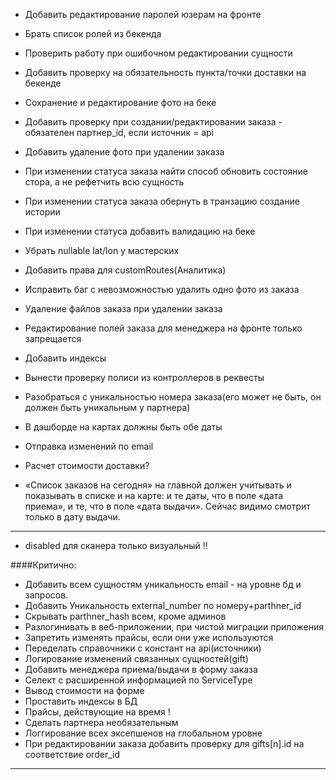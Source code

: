 -   Добавить редактирование паролей юзерам на фронте
-   Брать список ролей из бекенда
-   Проверить работу при ошибочном редактировании сущности
-   Добавить проверку на обязательность пункта/точки доставки на бекенде
-   Сохранение и редактирование фото на беке
-   Добавить проверку при создании/редактировании заказа - обязателен партнер_id, если источник = api
-   Добавить удаление фото при удалении заказа
-   При изменении статуса заказа найти способ обновить состояние стора, а не рефетчить всю сущность
-   При изменении статуса заказа обернуть в транзацию создание истории
-   При изменении статуса добавить валидацию на беке
-   Убрать nullable lat/lon у мастерских
-   Добавить права для customRoutes(Аналитика)

-   Исправить баг с невозможностью удалить одно фото из заказа
-   Удаление файлов заказа при удалении заказа

-   Редактирование полей заказа для менеджера на фронте только запрещается
-   Добавить индексы
-   Вынести проверку полиси из контроллеров в реквесты
-   Разобраться с уникальностью номера заказа(его может не быть, он должен быть уникальным у партнера)
-   В дэшборде на картах должны быть обе даты
-   Отправка изменений по email
-   Расчет стоимости доставки?
-   «Список заказов на сегодня» на главной должен учитывать и показывать в списке и на карте: и те даты, что в поле «дата приема», и те, что в поле «дата выдачи». Сейчас видимо смотрит только в дату выдачи.
---
- disabled для сканера только визуальный !!

####Критично:

-   Добавить всем сущностям уникальность email - на уровне бд и запросов.
-   Добавить Уникальность external_number по номеру+parthner_id
-   Скрывать parthner_hash всем, кроме админов
-   Разлогинивать в веб-приложении, при чистой миграции приложения
-   Запретить изменять прайсы, если они уже используются
-   Переделать справочники с констант на api(источники)
-   Логирование изменений связанных сущностей(gift)
-   Добавить менеджера приема/выдачи в форму заказа
-   Селект с расширенной информацией по ServiceType
-   Вывод стоимости на форме
-   Проставить индексы в БД
-   Прайсы, действующие на время !
-   Сделать партнера необязательным
-   Логгирование всех эксепшенов на глобальном уровне
-   При редактировании заказа добавить проверку для gifts[n].id на соответствие order_id

---
